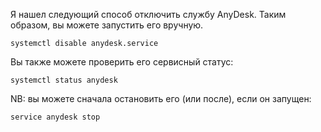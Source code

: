 Я нашел следующий способ отключить службу AnyDesk. Таким образом, вы можете запустить его вручную.

`systemctl disable anydesk.service`

Вы также можете проверить его сервисный статус:

`systemctl status anydesk`

NB: вы можете сначала остановить его (или после), если он запущен:

`service anydesk stop`